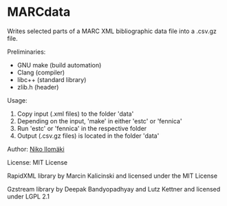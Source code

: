# MARCdata
Writes selected parts of a MARC XML bibliographic data file into a .csv.gz file.

Preliminaries:

+ GNU make (build automation)
+ Clang (compiler)
+ libc++ (standard library)
+ zlib.h (header)

Usage:

1. Copy input (.xml files) to the folder 'data'
1. Depending on the input, 'make' in either 'estc' or 'fennica'
1. Run 'estc' or 'fennica' in the respective folder
1. Output (.csv.gz files) is located in the folder 'data'

Author: [Niko Ilomäki](https://github.com/NVI/)

License: MIT License

RapidXML library by Marcin Kalicinski and licensed under the MIT License

Gzstream library by Deepak Bandyopadhyay and Lutz Kettner and licensed under LGPL 2.1
